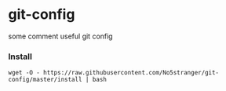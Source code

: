 # git-config
some comment useful git config

### Install
`wget -O - https://raw.githubusercontent.com/No5stranger/git-config/master/install | bash`

